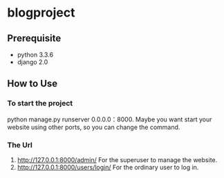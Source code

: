 # blogproject
## Prerequisite 
- python 3.3.6 
- django 2.0
## How to Use
### To start the project
python manage.py runserver 0.0.0.0：8000.
Maybe you want start your website using other ports, so you can change the command.
### The Url
1. http://127.0.0.1:8000/admin/
For the superuser to manage the website.
2. http://127.0.0.1:8000/users/login/
For the ordinary user to log in.
